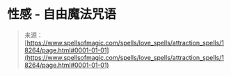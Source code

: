 <!--yml

分类：未分类

日期：2024年06月12日 18:59:47

-->

# 性感 - 自由魔法咒语

> 来源：[https://www.spellsofmagic.com/spells/love_spells/attraction_spells/18264/page.html#0001-01-01](https://www.spellsofmagic.com/spells/love_spells/attraction_spells/18264/page.html#0001-01-01)
